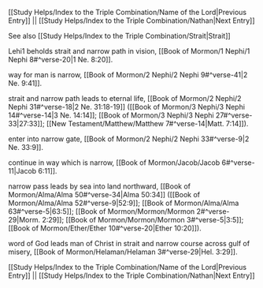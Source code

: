 [[Study Helps/Index to the Triple Combination/Name of the Lord|Previous Entry]]  ||  [[Study Helps/Index to the Triple Combination/Nathan|Next Entry]]

 See also [[Study Helps/Index to the Triple Combination/Strait|Strait]]

 Lehi1 beholds strait and narrow path in vision, [[Book of Mormon/1 Nephi/1 Nephi 8#^verse-20|1 Ne. 8:20]].

 way for man is narrow, [[Book of Mormon/2 Nephi/2 Nephi 9#^verse-41|2 Ne. 9:41]].

 strait and narrow path leads to eternal life, [[Book of Mormon/2 Nephi/2 Nephi 31#^verse-18|2 Ne. 31:18-19]] ([[Book of Mormon/3 Nephi/3 Nephi 14#^verse-14|3 Ne. 14:14]]; [[Book of Mormon/3 Nephi/3 Nephi 27#^verse-33|27:33]]; [[New Testament/Matthew/Matthew 7#^verse-14|Matt. 7:14]]).

 enter into narrow gate, [[Book of Mormon/2 Nephi/2 Nephi 33#^verse-9|2 Ne. 33:9]].

 continue in way which is narrow, [[Book of Mormon/Jacob/Jacob 6#^verse-11|Jacob 6:11]].

 narrow pass leads by sea into land northward, [[Book of Mormon/Alma/Alma 50#^verse-34|Alma 50:34]] ([[Book of Mormon/Alma/Alma 52#^verse-9|52:9]]; [[Book of Mormon/Alma/Alma 63#^verse-5|63:5]]; [[Book of Mormon/Mormon/Mormon 2#^verse-29|Morm. 2:29]]; [[Book of Mormon/Mormon/Mormon 3#^verse-5|3:5]]; [[Book of Mormon/Ether/Ether 10#^verse-20|Ether 10:20]]).

 word of God leads man of Christ in strait and narrow course across gulf of misery, [[Book of Mormon/Helaman/Helaman 3#^verse-29|Hel. 3:29]].

[[Study Helps/Index to the Triple Combination/Name of the Lord|Previous Entry]]  ||  [[Study Helps/Index to the Triple Combination/Nathan|Next Entry]]